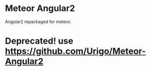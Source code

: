 Meteor Angular2
============

Angular2 repackaged for meteor.

Deprecated! use https://github.com/Urigo/Meteor-Angular2
========
